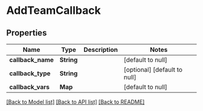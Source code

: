 # AddTeamCallback
## Properties

| Name | Type | Description | Notes |
|------------ | ------------- | ------------- | -------------|
| **callback\_name** | **String** |  | [default to null] |
| **callback\_type** | **String** |  | [optional] [default to null] |
| **callback\_vars** | **Map** |  | [default to null] |

[[Back to Model list]](../README.md#documentation-for-models) [[Back to API list]](../README.md#documentation-for-api-endpoints) [[Back to README]](../README.md)

